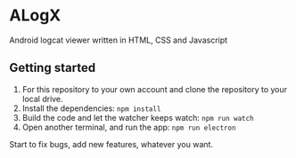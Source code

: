 # ALogX
Android logcat viewer written in HTML, CSS and Javascript

## Getting started
1. For this repository to your own account and clone the repository to your local drive.
2. Install the dependencies: ```npm install```
3. Build the code and let the watcher keeps watch: ```npm run watch```
4. Open another terminal, and run the app: ```npm run electron```

Start to fix bugs, add new features, whatever you want.
